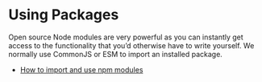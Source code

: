 # Using Packages

Open source Node modules are very powerful as you can instantly get access to the functionality that you’d otherwise have to write yourself. We normally use CommonJS or ESM to import an installed package.

- [How to import and use npm modules](https://learn.coderslang.com/0014-how-to-import-and-use-npm-modules/)
